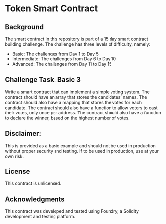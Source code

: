 # Token Smart Contract

## Background

The smart contract in this repository is part of a 15 day smart contract building challenge. The challenge has three levels of difficulty, namely:

- Basic: The challenges from Day 1 to Day 5
- Intermediate: The challenges from Day 6 to Day 10
- Advanced: The challenges from Day 11 to Day 15

## Challenge Task: Basic 3

Write a smart contract that can implement a simple voting system. The contract should have an array that stores the candidates’ names. The contract should also have a mapping that stores the votes for each candidate. The contract should also have a function to allow voters to cast their votes, only once per address. The contract should also have a function to declare the winner, based on the highest number of votes.

## Disclaimer:

This is provided as a basic example and should not be used in production without proper security and testing. If to be used in production, use at your own risk.

## License

This contract is unlicensed.

## Acknowledgments

This contract was developed and tested using Foundry, a Solidity development and testing platform.
